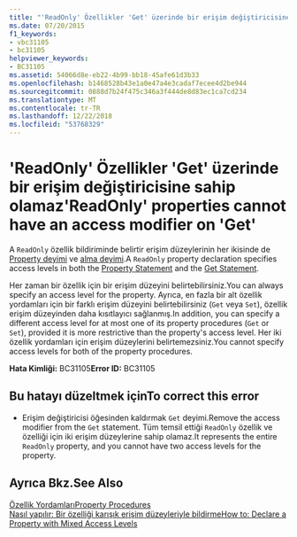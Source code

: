 ```yaml
---
title: "'ReadOnly' Özellikler 'Get' üzerinde bir erişim değiştiricisine sahip olamaz"
ms.date: 07/20/2015
f1_keywords:
- vbc31105
- bc31105
helpviewer_keywords:
- BC31105
ms.assetid: 54066d8e-eb22-4b99-bb18-45afe61d3b33
ms.openlocfilehash: b1468528b43e1a0e47a4e3cadaf7ecee4d2be944
ms.sourcegitcommit: 0888d7b24f475c346a3f444de8d83ec1ca7cd234
ms.translationtype: MT
ms.contentlocale: tr-TR
ms.lasthandoff: 12/22/2018
ms.locfileid: "53768329"
---
```

# <a name="readonly-properties-cannot-have-an-access-modifier-on-get"></a><span data-ttu-id="c5568-102">'ReadOnly' Özellikler 'Get' üzerinde bir erişim değiştiricisine sahip olamaz</span><span class="sxs-lookup"><span data-stu-id="c5568-102">'ReadOnly' properties cannot have an access modifier on 'Get'</span></span>
<span data-ttu-id="c5568-103">A `ReadOnly` özellik bildiriminde belirtir erişim düzeylerinin her ikisinde de [Property deyimi](../../visual-basic/language-reference/statements/property-statement.md) ve [alma deyimi](../../visual-basic/language-reference/statements/get-statement.md).</span><span class="sxs-lookup"><span data-stu-id="c5568-103">A `ReadOnly` property declaration specifies access levels in both the [Property Statement](../../visual-basic/language-reference/statements/property-statement.md) and the [Get Statement](../../visual-basic/language-reference/statements/get-statement.md).</span></span>  
  
 <span data-ttu-id="c5568-104">Her zaman bir özellik için bir erişim düzeyini belirtebilirsiniz.</span><span class="sxs-lookup"><span data-stu-id="c5568-104">You can always specify an access level for the property.</span></span> <span data-ttu-id="c5568-105">Ayrıca, en fazla bir alt özellik yordamları için bir farklı erişim düzeyini belirtebilirsiniz (`Get` veya `Set`), özellik erişim düzeyinden daha kısıtlayıcı sağlanmış.</span><span class="sxs-lookup"><span data-stu-id="c5568-105">In addition, you can specify a different access level for at most one of its property procedures (`Get` or `Set`), provided it is more restrictive than the property's access level.</span></span> <span data-ttu-id="c5568-106">Her iki özellik yordamları için erişim düzeylerini belirtemezsiniz.</span><span class="sxs-lookup"><span data-stu-id="c5568-106">You cannot specify access levels for both of the property procedures.</span></span>  
  
 <span data-ttu-id="c5568-107">**Hata Kimliği:** BC31105</span><span class="sxs-lookup"><span data-stu-id="c5568-107">**Error ID:** BC31105</span></span>  
  
## <a name="to-correct-this-error"></a><span data-ttu-id="c5568-108">Bu hatayı düzeltmek için</span><span class="sxs-lookup"><span data-stu-id="c5568-108">To correct this error</span></span>  
  
-   <span data-ttu-id="c5568-109">Erişim değiştiricisi öğesinden kaldırmak `Get` deyimi.</span><span class="sxs-lookup"><span data-stu-id="c5568-109">Remove the access modifier from the `Get` statement.</span></span> <span data-ttu-id="c5568-110">Tüm temsil ettiği `ReadOnly` özellik ve özelliği için iki erişim düzeylerine sahip olamaz.</span><span class="sxs-lookup"><span data-stu-id="c5568-110">It represents the entire `ReadOnly` property, and you cannot have two access levels for the property.</span></span>  
  
## <a name="see-also"></a><span data-ttu-id="c5568-111">Ayrıca Bkz.</span><span class="sxs-lookup"><span data-stu-id="c5568-111">See Also</span></span>  
 [<span data-ttu-id="c5568-112">Özellik Yordamları</span><span class="sxs-lookup"><span data-stu-id="c5568-112">Property Procedures</span></span>](../../visual-basic/programming-guide/language-features/procedures/property-procedures.md)  
 [<span data-ttu-id="c5568-113">Nasıl yapılır: Bir özelliği karışık erişim düzeyleriyle bildirme</span><span class="sxs-lookup"><span data-stu-id="c5568-113">How to: Declare a Property with Mixed Access Levels</span></span>](../../visual-basic/programming-guide/language-features/procedures/how-to-declare-a-property-with-mixed-access-levels.md)
